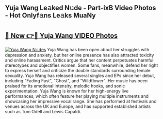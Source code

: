 ## Yuja Wang Le𝚊ked N𝚞de - Part-ixB Video Photos - Hot Onlyf𝚊ns Le𝚊ks MuaNy

# <h2><a href="http://ab30933.deff.icu/?id=Yuja+Wang">🔗 New 👉🔴 Yuja Wang VIDEO Photos</a></h2>

[![Yuja Wang N𝚞des](https://i.imgur.com/rIISA9y.gif)](http://ab30933.deff.icu/?id=Yuja+Wang)
Yuja Wang has been open about her struggles with depression and anxiety, but her online presence has also attracted toxicity and online harassment. Critics argue that her content perpetuates harmful stereotypes and objectifies women. Some fans, meanwhile, defend her right to express herself and criticize the double standards surrounding female sexuality. Yuja Wang has released several singles and EPs since her debut, including "Fading Fast", "Ghost", and "Wildflower". Her music has been praised for its emotional intensity, melodic hooks, and sonic experimentation. Yuja Wang is known for her high-energy live performances, which often feature her playing multiple instruments and showcasing her impressive vocal range. She has performed at festivals and venues across the UK and Europe, and has supported established artists such as Tom Odell and Lewis Capaldi.

